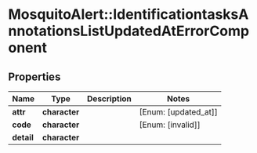 # MosquitoAlert::IdentificationtasksAnnotationsListUpdatedAtErrorComponent


## Properties
Name | Type | Description | Notes
------------ | ------------- | ------------- | -------------
**attr** | **character** |  | [Enum: [updated_at]] 
**code** | **character** |  | [Enum: [invalid]] 
**detail** | **character** |  | 



